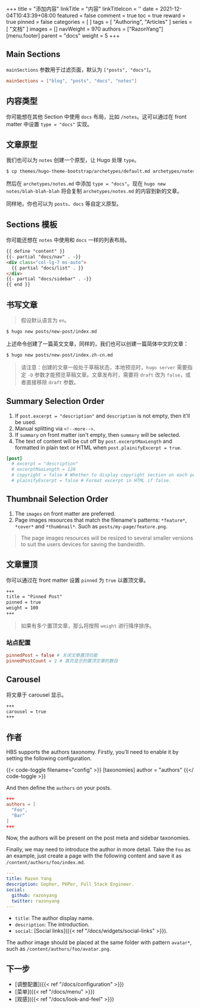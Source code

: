 +++
title = "添加内容"
linkTitle = "内容"
linkTitleIcon = '<i class="fas fa-newspaper fa-fw"></i>'
date = 2021-12-04T10:43:39+08:00
featured = false
comment = true
toc = true
reward = true
pinned = false
categories = [
]
tags = [
  "Authoring",
  "Articles"
]
series = [
  "文档"
]
images = []
navWeight = 970
authors = ["RazonYang"]
[menu.footer]
  parent = "docs"
  weight = 5
+++

## Main Sections

`mainSections` 参数用于过滤页面，默认为 `["posts", "docs"]`。

```toml {title="config/_default/params.toml"}
mainSections = ["blog", "posts", "docs", "notes"]
```

## 内容类型

你可能想在其他 Section 中使用 `docs` 布局，比如 `/notes`。这可以通过在 front matter 中设置 `type = "docs"` 实现。 

## 文章原型

我们也可以为 `notes` 创建一个原型，让 Hugo 处理 `type`。

```bash
$ cp themes/hugo-theme-bootstrap/archetypes/default.md archetypes/notes.md
```

然后在 `archetypes/notes.md` 中添加 `type = "docs"`。现在 `hugo new notes/blah-blah-blah` 将会复制 `archetypes/notes.md` 的内容到新的文章。

同样地，你也可以为 `posts`、`docs` 等自定义原型。

## Sections 模板

你可能还想在 `notes` 中使用和 `docs` 一样的列表布局。

```html {title="layouts/notes/list.html"}
{{ define "content" }}
{{- partial "docs/nav" . -}}
<div class="col-lg-7 ms-auto">
  {{ partial "docs/list" . }}
</div>
{{- partial "docs/sidebar" . -}}
{{ end }}
```

## 书写文章

> 假设默认语言为 `en`。

```bash
$ hugo new posts/new-post/index.md
```

上述命令创建了一篇英文文章，同样的，我们也可以创建一篇简体中文的文章：

```bash
$ hugo new posts/new-post/index.zh-cn.md
```

> 请注意：创建的文章一般处于草稿状态，本地预览时，`hugo server` 需要指定 `-D` 参数才能预览草稿文章。文章发布时，需要将 `draft` 改为 `false`，或者直接移除 `draft` 参数。

## Summary Selection Order

1. If `post.excerpt = "description"` and `description` is not empty, then it'll be used.
1. Manual splitting via <code>&lt;!--more--&gt;</code>.
1. If `summary` on front matter isn't empty, then `summary` will be selected.
1. The text of content will be cut off by `post.excerptMaxLength` and formatted in plain text or HTML when `post.plainifyExcerpt = true`.

```toml {title="config/_default/params.toml"}
[post]
  # excerpt = "description"
  # excerptMaxLength = 120
  # copyright = false # Whether to display copyright section on each post.
  # plainifyExcerpt = false # Format excerpt in HTML if false.
```

## Thumbnail Selection Order

1. The `images` on front matter are preferred.
1. Page images resources that match the filename's patterns: `*feature*`, `*cover*` and `*thumbnail*`. Such as `posts/my-page/feature.png`.

> The page images resources will be resized to several smaller versions to suit the users devices for saving the bandwidth.

## 文章置顶

你可以通过在 front matter 设置 `pinned` 为 `true` 以置顶文章。

```markdown
+++
title = "Pinned Post"
pinned = true
weight = 100
+++
```

> 如果有多个置顶文章，那么将按照 `weight` 进行降序排序。

### 站点配置

```toml {title="config/_default/params.toml"}
pinnedPost = false # 关闭文章置顶功能
pinnedPostCount = 2 # 首页显示的置顶文章的数目
```

## Carousel

将文章于 carousel 显示。

```markdown
+++
carousel = true
+++
```

## 作者

HBS supports the authors taxonomy. Firstly, you'll need to enable it by setting the following configuration.

{{< code-toggle filename="config" >}}
[taxonomies]
  author = "authors"
{{</ code-toggle >}}

And then define the `authors` on your posts.

```toml
+++
authors = [
  "Foo",
  "Bar"
]
+++
```

Now, the authors will be present on the post meta and sidebar taxonomies.

Finally, we may need to introduce the author in more detail. Take the `Foo` as an example, just create a page with the following content and save it as `/content/authors/foo/index.md`.

```yaml
---
title: Razon Yang
description: Gopher, PHPer, Full Stack Engineer.
social:
  github: razonyang
  twitter: razonyang
---
```

- `title`: The author display name.
- `description`: The introduction.
- `social`: [Social links]({{< ref "/docs/widgets/social-links" >}}).

The author image should be placed at the same folder with pattern `avatar*`, such as `/content/authors/foo/avatar.png`.

## 下一步

- [调整配置]({{< ref "/docs/configuration" >}})
- [菜单]({{< ref "/docs/menu" >}})
- [观感]({{< ref "/docs/look-and-feel" >}})
